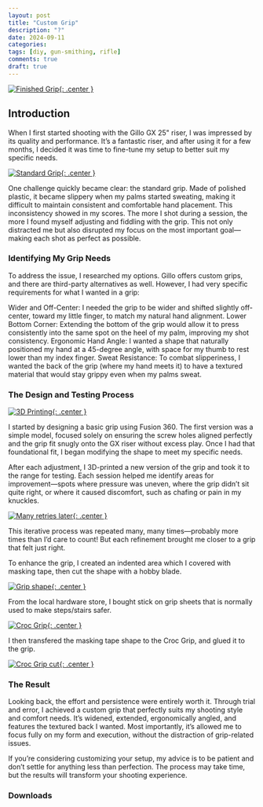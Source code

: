 ```yaml
---
layout: post
title: "Custom Grip"
description: "?"
date: 2024-09-11
categories: 
tags: [diy, gun-smithing, rifle]
comments: true
draft: true
---
```

[![Finished Grip](/assets/241116-finishedgrip.jpg){: .center }](/assets/241116-finishedgrip.jpg)

## Introduction

When I first started shooting with the Gillo GX 25" riser, I was impressed by its quality and performance. It’s a fantastic riser, and after using it for a few months, I decided it was time to fine-tune my setup to better suit my specific needs.

[![Standard Grip](/assets/241116-standardgrip.jpg){: .center }](/assets/241116-standardgrip.jpg)

One challenge quickly became clear: the standard grip. Made of polished plastic, it became slippery when my palms started sweating, making it difficult to maintain consistent and comfortable hand placement. This inconsistency showed in my scores. The more I shot during a session, the more I found myself adjusting and fiddling with the grip. This not only distracted me but also disrupted my focus on the most important goal—making each shot as perfect as possible.

### Identifying My Grip Needs
To address the issue, I researched my options. Gillo offers custom grips, and there are third-party alternatives as well. However, I had very specific requirements for what I wanted in a grip:

Wider and Off-Center: I needed the grip to be wider and shifted slightly off-center, toward my little finger, to match my natural hand alignment.
Lower Bottom Corner: Extending the bottom of the grip would allow it to press consistently into the same spot on the heel of my palm, improving my shot consistency.
Ergonomic Hand Angle: I wanted a shape that naturally positioned my hand at a 45-degree angle, with space for my thumb to rest lower than my index finger.
Sweat Resistance: To combat slipperiness, I wanted the back of the grip (where my hand meets it) to have a textured material that would stay grippy even when my palms sweat.

### The Design and Testing Process

[![3D Printing](/assets/241116-3dprinting.jpg){: .center }](/assets/241116-3dprinting.jpg)

I started by designing a basic grip using Fusion 360. The first version was a simple model, focused solely on ensuring the screw holes aligned perfectly and the grip fit snugly onto the GX riser without excess play. Once I had that foundational fit, I began modifying the shape to meet my specific needs.

After each adjustment, I 3D-printed a new version of the grip and took it to the range for testing. Each session helped me identify areas for improvement—spots where pressure was uneven, where the grip didn’t sit quite right, or where it caused discomfort, such as chafing or pain in my knuckles.

[![Many retries later](/assets/241116-manyretries.jpg){: .center }](/assets/241116-manyretries.jpg)

This iterative process was repeated many, many times—probably more times than I’d care to count! But each refinement brought me closer to a grip that felt just right.

To enhance the grip, I created an indented area which I covered with masking tape, then cut the shape with a hobby blade.

[![Grip shape](/assets/241116-maskingtape.jpg){: .center }](/assets/241116-maskingtape.jpg)

From the local hardware store, I bought stick on grip sheets that is normally used to make steps/stairs safer. 

[![Croc Grip](/assets/241116-crocgrip.jpg){: .center }](/assets/241116-crocgrip.jpg)

I then transfered the masking tape shape to the Croc Grip, and glued it to the grip.

[![Croc Grip cut](/assets/241116-maskingtapecrocgrip.jpg){: .center }](/assets/241116-maskingtapecrocgrip.jpg)

### The Result
Looking back, the effort and persistence were entirely worth it. Through trial and error, I achieved a custom grip that perfectly suits my shooting style and comfort needs. It’s widened, extended, ergonomically angled, and features the textured back I wanted. Most importantly, it’s allowed me to focus fully on my form and execution, without the distraction of grip-related issues.

If you’re considering customizing your setup, my advice is to be patient and don’t settle for anything less than perfection. The process may take time, but the results will transform your shooting experience.

### Downloads